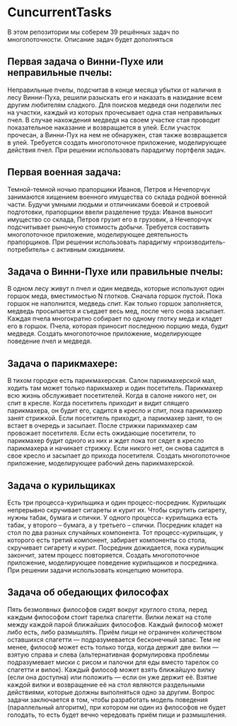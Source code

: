 # CuncurrentTasks
В этом репозитории мы соберем 39 решённых задач по многопоточности. Описание задач будет дополняться

## Первая задача о Винни-Пухе или неправильные пчелы:

Неправильные пчелы, подсчитав в конце месяца убытки от наличия в лесу Винни-Пуха, решили разыскать его и наказать в назидание всем другим любителям сладкого. Для поисков медведя они поделили лес на участки, каждый из которых прочесывает одна стая неправильных пчел. В случае нахождения медведя на своем участке стая проводит показательное наказание и возвращается в улей. Если участок прочесан, а Винни-Пух на нем не обнаружен, стая также возвращается в улей. Требуется создать многопоточное приложение, моделирующее действия пчел. При решении использовать парадигму портфеля задач.

## Первая военная задача:

Темной-темной ночью прапорщики Иванов, Петров и Нечепорчук занимаются хищением военного имущества со склада родной военной части. Будучи умными людьми и отличниками боевой и строевой подготовки, прапорщики ввели разделение труда: Иванов выносит имущество со склада, Петров грузит его в грузовик, а Нечепорчук подсчитывает рыночную стоимость добычи. Требуется составить многопоточное приложение, моделирующее деятельность прапорщиков. При решении использовать парадигму «производитель-потребитель» с активным ожиданием.

## Задача о Винни-Пухе или правильные пчелы:

В одном лесу живут n пчел и один медведь, которые используют один горшок меда, вместимостью N глотков. Сначала горшок пустой. Пока горшок не наполнится, медведь спит. Как только горшок заполняется, медведь просыпается и съедает весь мед, после чего снова засыпает. Каждая пчела многократно собирает по одному глотку меда и кладет его в горшок. Пчела, которая приносит последнюю порцию меда, будит медведя. Создать многопоточное приложение, моделирующее поведение пчел и медведя.

## Задача о парикмахере:

В тихом городке есть парикмахерская. Салон парикмахерской мал, ходить там может только парикмахер и один посетитель. Парикмахер всю жизнь обслуживает посетителей. Когда в салоне никого нет, он спит в кресле. Когда посетитель приходит и видит спящего парикмахера, он будит его, садится в кресло и спит, пока парикмахер занят стрижкой. Если посетитель приходит, а парикмахер занят, то он встает в очередь и засыпает. После стрижки парикмахер сам провожает посетителя. Если есть ожидающие посетители, то парикмахер будит одного из них и ждет пока тот сядет в кресло парикмахера и начинает стрижку. Если никого нет, он снова садится в свое кресло и засыпает до прихода посетителя. Создать многопоточное приложение, моделирующее рабочий день парикмахерской.

## Задача о курильщиках

Есть три процесса-курильщика и один процесс-посредник. Курильщик непрерывно скручивает сигареты и курит их. Чтобы скрутить сигарету, нужны табак, бумага и спички. У одного процесса- курильщика есть табак, у второго – бумага, а у третьего – спички. Посредник кладет на стол по два разных случайных компонента. Тот процесс-курильщик, у которого есть третий компонент, забирает компоненты со стола, скручивает сигарету и курит. Посредник дожидается, пока курильщик закончит, затем процесс повторяется. Создать многопоточное приложение, моделирующее поведение курильщиков и посредника. При решении задачи использовать концепцию монитора.

## Задача об обедающих философах

Пять безмолвных философов сидят вокруг круглого стола, перед каждым философом стоит тарелка спагетти. Вилки лежат на столе между каждой парой ближайших философов.
Каждый философ может либо есть, либо размышлять. Приём пищи не ограничен количеством оставшихся спагетти — подразумевается бесконечный запас. Тем не менее, философ может есть только тогда, когда держит две вилки — взятую справа и слева (альтернативная формулировка проблемы подразумевает миски с рисом и палочки для еды вместо тарелок со спагетти и вилок).
Каждый философ может взять ближайшую вилку (если она доступна) или положить — если он уже держит её. Взятие каждой вилки и возвращение её на стол являются раздельными действиями, которые должны выполняться одно за другим.
Вопрос задачи заключается в том, чтобы разработать модель поведения (параллельный алгоритм), при котором ни один из философов не будет голодать, то есть будет вечно чередовать приём пищи и размышления.
